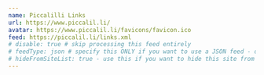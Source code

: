 ```yaml
---
name: Piccalilli Links
url: https://www.piccalil.li/
avatar: https://www.piccalil.li/favicons/favicon.ico
feed: https://piccalil.li/links.xml
# disable: true # skip processing this feed entirely
# feedType: json # specify this ONLY if you want to use a JSON feed - defaults to RSS / Atom
# hideFromSiteList: true - use this if you want to hide this site from the list of sites on this page: https://eleventy-m10y.lkmt.us/sites/
---
```

